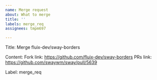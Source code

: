 ```yaml
---
name: Merge request
about: What to merge
title: ''
labels: merge_req
assignees: tmpm697

---
```


Title: Merge fluix-dev/sway-borders

Content:
Fork link: https://github.com/fluix-dev/sway-borders
PRs link: https://github.com/swaywm/sway/pull/5639

Label: merge_req
